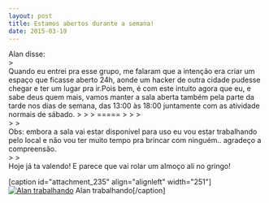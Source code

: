 ```yaml
---
layout: post
title: Estamos abertos durante a semana!
date: 2015-03-19
---
```


<div>Alan disse:</div>
> <div>Quando eu entrei pra esse grupo, me falaram que a intenção era criar um espaço que ficasse aberto 24h, aonde um hacker de outra cidade pudesse chegar e ter um lugar pra ir.Pois bem, é com este intuito agora que eu, e sabe deus quem mais, vamos manter a sala aberta também pela parte da tarde nos dias de semana, das 13:00 às 18:00 juntamente com as atividade normais de sábado.> 
> 
> =====> 
> 
> </div>> 
> <div>Obs: embora a sala vai estar disponível para uso eu vou estar trabalhando pelo local e não vou ter muito tempo pra brincar com ninguém.. agradeço a compreensão.</div>> 
> <div></div>
<div>Hoje já ta valendo! E parece que vai rolar um almoço ali no gringo!</div>
<div></div>
<div>

[caption id="attachment_235" align="alignleft" width="251"][![Alan trabalhando](IMG_20150314_174239542_HDR-300x225.jpg)](http://blog.matehackers.org/wp-content/uploads/2015/03/IMG_20150314_174239542_HDR.jpg) Alan trabalhando[/caption]

</div>